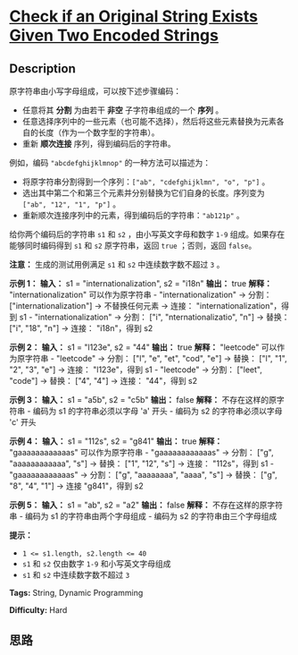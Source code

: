 # [Check if an Original String Exists Given Two Encoded Strings][title]

## Description

原字符串由小写字母组成，可以按下述步骤编码：

  * 任意将其 **分割** 为由若干 **非空** 子字符串组成的一个 **序列** 。
  * 任意选择序列中的一些元素（也可能不选择），然后将这些元素替换为元素各自的长度（作为一个数字型的字符串）。
  * 重新 **顺次连接** 序列，得到编码后的字符串。

例如，编码 `"abcdefghijklmnop"` 的一种方法可以描述为：

  * 将原字符串分割得到一个序列：`["ab", "cdefghijklmn", "o", "p"]` 。
  * 选出其中第二个和第三个元素并分别替换为它们自身的长度。序列变为 `["ab", "12", "1", "p"]` 。
  * 重新顺次连接序列中的元素，得到编码后的字符串：`"ab121p"` 。

给你两个编码后的字符串 `s1` 和 `s2` ，由小写英文字母和数字 `1-9` 组成。如果存在能够同时编码得到 `s1` 和 `s2` 原字符串，返回
`true` ；否则，返回 `false`。

**注意：** 生成的测试用例满足 `s1` 和 `s2` 中连续数字数不超过 `3` 。



**示例 1：**
            **输入：** s1 = "internationalization", s2 = "i18n"    **输出：** true    **解释：** "internationalization" 可以作为原字符串    - "internationalization"       -> 分割：      ["internationalization"]      -> 不替换任何元素      -> 连接：      "internationalization"，得到 s1    - "internationalization"      -> 分割：      ["i", "nternationalizatio", "n"]      -> 替换：      ["i", "18",                 "n"]      -> 连接：      "i18n"，得到 s2    

**示例 2：**
            **输入：** s1 = "l123e", s2 = "44"    **输出：** true    **解释：** "leetcode" 可以作为原字符串    - "leetcode"       -> 分割：       ["l", "e", "et", "cod", "e"]      -> 替换：       ["l", "1", "2",  "3",   "e"]      -> 连接：       "l123e"，得到 s1    - "leetcode"       -> 分割：       ["leet", "code"]      -> 替换：       ["4",    "4"]      -> 连接：       "44"，得到 s2    

**示例 3：**
            **输入：** s1 = "a5b", s2 = "c5b"    **输出：** false    **解释：** 不存在这样的原字符串    - 编码为 s1 的字符串必须以字母 'a' 开头    - 编码为 s2 的字符串必须以字母 'c' 开头    

**示例 4：**
            **输入：** s1 = "112s", s2 = "g841"    **输出：** true    **解释：** "gaaaaaaaaaaaas" 可以作为原字符串    - "gaaaaaaaaaaaas"      -> 分割：       ["g", "aaaaaaaaaaaa", "s"]      -> 替换：       ["1", "12",           "s"]      -> 连接：       "112s"，得到 s1    - "gaaaaaaaaaaaas"      -> 分割：       ["g", "aaaaaaaa", "aaaa", "s"]      -> 替换：       ["g", "8",        "4",    "1"]      -> 连接         "g841"，得到 s2    

**示例 5：**
            **输入：** s1 = "ab", s2 = "a2"    **输出：** false    **解释：** 不存在这样的原字符串    - 编码为 s1 的字符串由两个字母组成    - 编码为 s2 的字符串由三个字母组成    



**提示：**

  * `1 <= s1.length, s2.length <= 40`
  * `s1` 和 `s2` 仅由数字 `1-9` 和小写英文字母组成
  * `s1` 和 `s2` 中连续数字数不超过 `3`


**Tags:** String, Dynamic Programming

**Difficulty:** Hard

## 思路

[title]: https://leetcode-cn.com/problems/check-if-an-original-string-exists-given-two-encoded-strings
